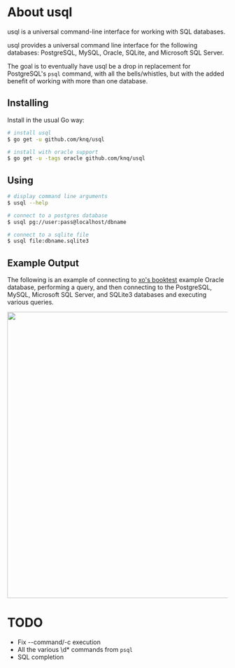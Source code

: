 # About usql

usql is a universal command-line interface for working with SQL databases.

usql provides a universal command line interface for the following databases:
PostgreSQL, MySQL, Oracle, SQLite, and Microsoft SQL Server.

The goal is to eventually have usql be a drop in replacement for PostgreSQL's
`psql` command, with all the bells/whistles, but with the added benefit of
working with more than one database.

## Installing

Install in the usual Go way:

```sh
# install usql
$ go get -u github.com/knq/usql

# install with oracle support
$ go get -u -tags oracle github.com/knq/usql
```

## Using

```sh
# display command line arguments
$ usql --help

# connect to a postgres database
$ usql pg://user:pass@localhost/dbname

# connect to a sqlite file
$ usql file:dbname.sqlite3
```

## Example Output

The following is an example of connecting to [xo's booktest](https://github.com/knq/xo)
example Oracle database, performing a query, and then connecting to the
PostgreSQL, MySQL, Microsoft SQL Server, and SQLite3 databases and executing
various queries.

<p align="center">
  <a href="https://asciinema.org/a/73gxbg62ny2fx9ppxu0kd8c48" target="_blank">
    <img src="https://asciinema.org/a/73gxbg62ny2fx9ppxu0kd8c48.png" width="654"/>
  </a>
</p>

# TODO
* Fix --command/-c execution
* All the various \\d* commands from `psql`
* SQL completion
